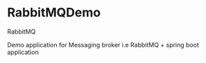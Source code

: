 # RabbitMQDemo
RabbitMQ

Demo application for Messaging broker i.e RabbitMQ + spring boot application

